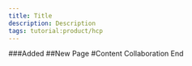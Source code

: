 ```yaml
---
title: Title
description: Description
tags: tutorial:product/hcp
---
```

###Added
##New Page
#Content
Collaboration
End
